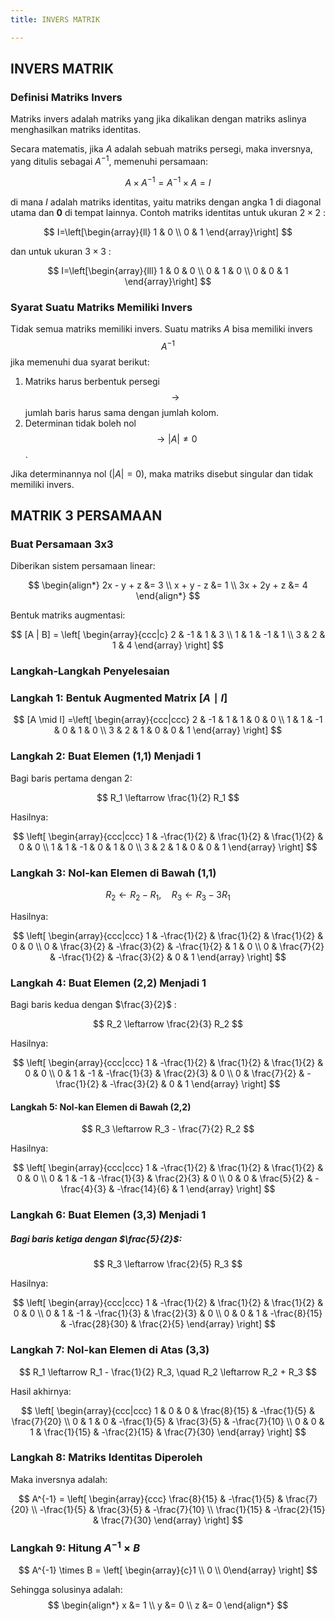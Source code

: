 ```yaml
---
title: INVERS MATRIK

---
```


## INVERS MATRIK 
### Definisi Matriks Invers

Matriks invers adalah matriks yang jika dikalikan dengan matriks aslinya menghasilkan matriks identitas.

Secara matematis, jika ${A}$ adalah sebuah matriks persegi, maka inversnya, yang ditulis sebagai $A^{-1}$, memenuhi persamaan:

$$
A \times A^{-1}=A^{-1} \times A=I
$$

di mana $I$ adalah matriks identitas, yaitu matriks dengan angka 1 di diagonal utama dan $\mathbf{0}$ di tempat lainnya.
Contoh matriks identitas untuk ukuran $2 \times 2$ : 

$$
I=\left[\begin{array}{ll}
1 & 0 \\
0 & 1
\end{array}\right]
$$

dan untuk ukuran $3 \times 3$ : 

$$
I=\left[\begin{array}{lll}
1 & 0 & 0 \\
0 & 1 & 0 \\
0 & 0 & 1
\end{array}\right]
$$
### Syarat Suatu Matriks Memiliki Invers

Tidak semua matriks memiliki invers. Suatu matriks $A$ bisa memiliki invers $$ A^{-1} $$ jika memenuhi dua syarat berikut:
1. Matriks harus berbentuk persegi $$ \rightarrow $$ jumlah baris harus sama dengan jumlah kolom.
2. Determinan tidak boleh nol $$ \rightarrow|A| \neq 0 $$.

Jika determinannya nol $(|A|=0)$, maka matriks disebut singular dan tidak memiliki invers.



## MATRIK 3 PERSAMAAN

### Buat Persamaan 3x3    

Diberikan sistem persamaan linear:

$$ \begin{align*}
    2x - y + z &= 3 \\
    x + y - z &= 1 \\
    3x + 2y + z &= 4
\end{align*} $$

Bentuk matriks augmentasi:


$$
[A | B] = \left[ \begin{array}{ccc|c}
2 & -1 & 1 & 3 \\
1 & 1 & -1 & 1 \\
3 & 2 & 1 & 4
\end{array} \right]
$$

### Langkah-Langkah Penyelesaian

### Langkah 1: Bentuk Augmented Matrix $[A \mid I]$

$$
[A \mid I] =\left[ \begin{array}{ccc|ccc}
2 & -1 & 1 & 1 & 0 & 0 \\
1 & 1 & -1 & 0 & 1 & 0 \\
3 & 2 & 1 & 0 & 0 & 1
\end{array} \right]
$$

### Langkah 2: Buat Elemen (1,1) Menjadi 1

Bagi baris pertama dengan 2:

$$ R_1 \leftarrow \frac{1}{2} R_1 $$

Hasilnya:


$$
\left[ \begin{array}{ccc|ccc}
1 & -\frac{1}{2} & \frac{1}{2} & \frac{1}{2} & 0 & 0 \\
1 & 1 & -1 & 0 & 1 & 0 \\
3 & 2 & 1 & 0 & 0 & 1
\end{array} \right]
$$

### Langkah 3: Nol-kan Elemen di Bawah (1,1)


$$ R_2 \leftarrow R_2 - R_1, \quad R_3 \leftarrow R_3 - 3R_1 $$


Hasilnya:


$$
\left[ \begin{array}{ccc|ccc}
1 & -\frac{1}{2} & \frac{1}{2} & \frac{1}{2} & 0 & 0 \\
0 & \frac{3}{2} & -\frac{3}{2} & -\frac{1}{2} & 1 & 0 \\
0 & \frac{7}{2} & -\frac{1}{2} & -\frac{3}{2} & 0 & 1
\end{array} \right] 
$$

### Langkah 4: Buat Elemen (2,2) Menjadi 1

Bagi baris kedua dengan $\frac{3}{2}$ :

$$ R_2 \leftarrow \frac{2}{3} R_2 $$

Hasilnya:


$$
\left[ \begin{array}{ccc|ccc}
1 & -\frac{1}{2} & \frac{1}{2} & \frac{1}{2} & 0 & 0 \\
0 & 1 & -1 & -\frac{1}{3} & \frac{2}{3} & 0 \\
0 & \frac{7}{2} & -\frac{1}{2} & -\frac{3}{2} & 0 & 1
\end{array} \right]
$$

#### Langkah 5: Nol-kan Elemen di Bawah (2,2)


$$ R_3 \leftarrow R_3 - \frac{7}{2} R_2 $$

Hasilnya:


$$
\left[ \begin{array}{ccc|ccc}
1 & -\frac{1}{2} & \frac{1}{2} & \frac{1}{2} & 0 & 0 \\
0 & 1 & -1 & -\frac{1}{3} & \frac{2}{3} & 0 \\
0 & 0 & \frac{5}{2} & -\frac{4}{3} & -\frac{14}{6} & 1
\end{array} \right]
$$ 

### Langkah 6: Buat Elemen (3,3) Menjadi 1

##### Bagi baris ketiga dengan $\frac{5}{2}$:

$$ R_3 \leftarrow \frac{2}{5} R_3 $$

Hasilnya:


$$
\left[ \begin{array}{ccc|ccc}
1 & -\frac{1}{2} & \frac{1}{2} & \frac{1}{2} & 0 & 0 \\
0 & 1 & -1 & -\frac{1}{3} & \frac{2}{3} & 0 \\
0 & 0 & 1 & -\frac{8}{15} & -\frac{28}{30} & \frac{2}{5}
\end{array} \right]
$$

### Langkah 7: Nol-kan Elemen di Atas (3,3)


$$ R_1 \leftarrow R_1 - \frac{1}{2} R_3, \quad R_2 \leftarrow R_2 + R_3 $$

Hasil akhirnya:


$$
\left[ \begin{array}{ccc|ccc}
1 & 0 & 0 & \frac{8}{15} & -\frac{1}{5} & \frac{7}{20} \\
0 & 1 & 0 & -\frac{1}{5} & \frac{3}{5} & -\frac{7}{10} \\
0 & 0 & 1 & \frac{1}{15} & -\frac{2}{15} & \frac{7}{30}
\end{array} \right]
$$

### Langkah 8: Matriks Identitas Diperoleh

Maka inversnya adalah:

$$
A^{-1} = \left[ \begin{array}{ccc}
\frac{8}{15} & -\frac{1}{5} & \frac{7}{20} \\
-\frac{1}{5} & \frac{3}{5} & -\frac{7}{10} \\
\frac{1}{15} & -\frac{2}{15} & \frac{7}{30}
\end{array} \right]
$$

### Langkah 9: Hitung $A^{-1} \times B$

$$
A^{-1} \times B = \left[ \begin{array}{c}1 \\ 0 \\ 0\end{array} \right]
$$

Sehingga solusinya adalah:
$$
\begin{align*}
    x &= 1 \\
    y &= 0 \\
    z &= 0
\end{align*}
$$


